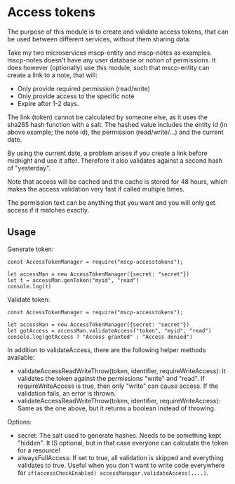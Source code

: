 # Access tokens

The purpose of this module is to create and validate access tokens, that can be used between different services, without them sharing data.

Take my two microservices mscp-entity and mscp-notes as examples. mscp-notes doesn't have any user database or notion of permissions. It does however (optionally) use this module, such that mscp-entity can create a link to a note, that will:

- Only provide required permission (read/write)
- Only provide access to the specific note
- Expire after 1-2 days.

The link (token) cannot be calculated by someone else, as it uses the sha265 hash function with a salt. The hashed value includes the entity id (in above example; the note id), the permission (read/write/...) and the current date.

By using the current date, a problem arises if you create a link before midnight and use it after. Therefore it also validates against a second hash of "yesterday".

Note that access will be cached and the cache is stored for 48 hours, which makes the access validation very fast if called multiple times.

The permission text can be anything that you want and you will only get access if it matches exactly.

## Usage

Generate token:

```
const AccessTokenManager = require("mscp-accesstokens");

let accessMan = new AccessTokenManager({secret: "secret"})
let t = accessMan.genToken("myid", "read")
console.log(t)
```

Validate token:

```
const AccessTokenManager = require("mscp-accesstokens");

let accessMan = new AccessTokenManager({secret: "secret"})
let gotAccess = accessMan.validateAccess("token", "myid", "read")
console.log(gotAccess ? "Access granted" : "Access denied")
```

In addition to validateAccess, there are the following helper methods available:
- validateAccessReadWriteThrow(token, identifier, requireWriteAccess): It validates the token against the permissions "write" and "read". If requireWriteAccess is true, then only "write" can cause access. If the validation fails, an error is thrown.
- validateAccessReadWriteThrow(token, identifier, requireWriteAccess): Same as the one above, but it returns a boolean instead of throwing.


Options:
- secret: The salt used to generate hashes. Needs to be something kept "hidden". It IS optional, but in that case everyone can calculate the token for a resource!
- alwaysFullAccess: If set to true, all validation is skipped and everything validates to true. Useful when you don't want to write code everywhere for `if(accessCheckEnabled) accessManager.validateAccess(....)`.
